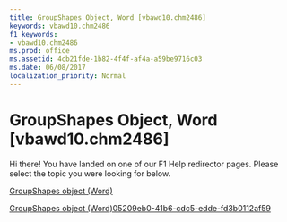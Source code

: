 ```yaml
---
title: GroupShapes Object, Word [vbawd10.chm2486]
keywords: vbawd10.chm2486
f1_keywords:
- vbawd10.chm2486
ms.prod: office
ms.assetid: 4cb21fde-1b82-4f4f-af4a-a59be9716c03
ms.date: 06/08/2017
localization_priority: Normal
---
```



# GroupShapes Object, Word [vbawd10.chm2486]

Hi there! You have landed on one of our F1 Help redirector pages. Please select the topic you were looking for below.

[GroupShapes object (Word)](http://msdn.microsoft.com/library/de29d571-476b-fa8b-619e-f7d0181d9756%28Office.15%29.aspx)

[GroupShapes object (Word)05209eb0-41b6-cdc5-edde-fd3b0112af59](http://msdn.microsoft.com/library/05209eb0-41b6-cdc5-edde-fd3b0112af59%28Office.15%29.aspx)


